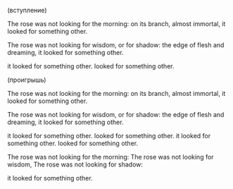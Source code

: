 (вступление)

The rose was
not looking for the morning:
on its branch, almost immortal,
it looked for something other.


The rose was
not looking for wisdom, or for shadow:
the edge of flesh and dreaming,
it looked for something other.


it looked for something other.
looked for something other.

(проигрышь)

The rose was
not looking for the morning:
on its branch, almost immortal,
it looked for something other.


The rose was
not looking for wisdom, or for shadow:
the edge of flesh and dreaming,
it looked for something other.


it looked for something other.
looked for something other.
it looked for something other.
looked for something other.



The rose was
not looking for the morning:
The rose was
not looking for wisdom, 
The rose was
not looking for shadow:


it looked for something other.

